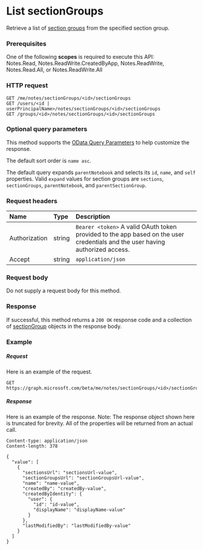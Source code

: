 # List sectionGroups

Retrieve a list of [section groups](../resources/sectiongroup.md) from the specified section group.
### Prerequisites
One of the following **scopes** is required to execute this API:  
Notes.Read, Notes.ReadWrite.CreatedByApp, Notes.ReadWrite, Notes.Read.All, or Notes.ReadWrite.All
### HTTP request
<!-- { "blockType": "ignored" } -->
```http
GET /me/notes/sectionGroups/<id>/sectionGroups
GET /users/<id | userPrincipalName>/notes/sectionGroups/<id>/sectionGroups
GET /groups/<id>/notes/sectionGroups/<id>/sectionGroups
```
### Optional query parameters
This method supports the [OData Query Parameters](http://graph.microsoft.io/docs/overview/query_parameters) to help customize the response.

The default sort order is `name asc`.

The default query expands `parentNotebook` and selects its `id`, `name`, and `self` properties. Valid `expand` values for section groups are `sections`, `sectionGroups`, `parentNotebook`, and `parentSectionGroup`.

### Request headers
| Name       | Type | Description|
|:-----------|:------|:----------|
| Authorization  | string  | `Bearer <token>` A valid OAuth token provided to the app based on the user credentials and the user having authorized access. |
| Accept | string | `application/json` |  

### Request body
Do not supply a request body for this method.
### Response
If successful, this method returns a `200 OK` response code and a collection of [sectionGroup](../resources/sectiongroup.md) objects in the response body.
### Example
##### Request
Here is an example of the request.
<!-- {
  "blockType": "request",
  "name": "get_sectiongroups"
}-->
```http
GET https://graph.microsoft.com/beta/me/notes/sectionGroups/<id>/sectionGroups
```
##### Response
Here is an example of the response. Note: The response object shown here is truncated for brevity. All of the properties will be returned from an actual call.
<!-- {
  "blockType": "response",
  "truncated": true,
  "@odata.type": "microsoft.graph.sectiongroup",
  "isCollection": true
} -->
```http
Content-type: application/json
Content-length: 378

{
  "value": [
    {
      "sectionsUrl": "sectionsUrl-value",
      "sectionGroupsUrl": "sectionGroupsUrl-value",
      "name": "name-value",
      "createdBy": "createdBy-value",
      "createdByIdentity": {
        "user": {
          "id": "id-value",
          "displayName": "displayName-value"
        }
      },
      "lastModifiedBy": "lastModifiedBy-value"
    }
  ]
}
```

<!-- uuid: 8fcb5dbc-d5aa-4681-8e31-b001d5168d79
2015-10-25 14:57:30 UTC -->
<!-- {
  "type": "#page.annotation",
  "description": "List sectionGroups",
  "keywords": "",
  "section": "documentation",
  "tocPath": ""
}-->